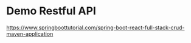 # Demo Restful API 
https://www.springboottutorial.com/spring-boot-react-full-stack-crud-maven-application